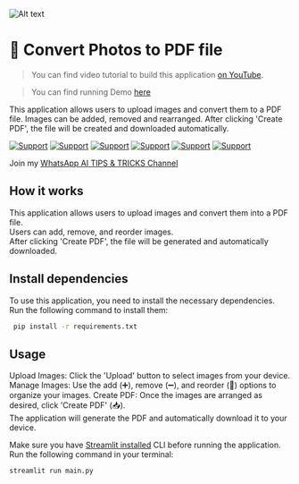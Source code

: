 ![Alt text](https://i.imgur.com/RhRQLLN.jpg)

# 👀 Convert Photos to PDF file

> You can find video tutorial to build this application [on YouTube](https://youtu.be/nn25oTz8zxE).

> You can find running Demo [here](https://sagi-images-to-pdf.streamlit.app/)

This application allows users to upload images and convert them to a PDF file.
Images can be added, removed and rearranged.
After clicking 'Create PDF', the file will be created and downloaded automatically.

[![Support](https://img.shields.io/badge/linktree-white?style=for-the-badge&logo=linktree&logoColor=43E55E)](https://linktr.ee/sagib?lt_utm_source=lt_share_link#373198503)
[![Support](https://img.shields.io/badge/Buy_Me_A_Coffee-white?style=for-the-badge&logo=buymeacoffee&logoColor=FFDD00)](https://buymeacoffee.com/sagibar)
[![Support](https://img.shields.io/badge/linkedin-white?style=for-the-badge&logo=linkedin&logoColor=0A66C2)](https://www.linkedin.com/in/sagi-bar-on)
[![Support](https://img.shields.io/badge/whatsapp-white?style=for-the-badge&logo=whatsapp&logoColor=25D366)](https://api.whatsapp.com/send?phone=972549995050)
[![Support](https://img.shields.io/badge/facebook-white?style=for-the-badge&logo=facebook&logoColor=0866FF)](https://www.facebook.com/sagi.baron)
[![Support](https://img.shields.io/badge/email_me-white?style=for-the-badge&logo=gmail&logoColor=EA4335)](mailto:sagi.baron76@gmail.com)

Join my [WhatsApp AI TIPS & TRICKS Channel](https://whatsapp.com/channel/0029Vaj33VkEawds11JP9o1c)

## How it works

This application allows users to upload images and convert them into a PDF file.  
Users can add, remove, and reorder images.  
After clicking 'Create PDF', the file will be generated and automatically downloaded.

## Install dependencies

To use this application, you need to install the necessary dependencies.  
Run the following command to install them:

```sh
 pip install -r requirements.txt
```

## Usage

Upload Images: Click the 'Upload' button to select images from your device.
Manage Images: Use the add (➕), remove (➖), and reorder (🔄) options to organize your images.
Create PDF: Once the images are arranged as desired, click 'Create PDF' (📥).  
The application will generate the PDF and automatically download it to your device.

Make sure you have [Streamlit installed](https://docs.streamlit.io/) CLI before running the application.  
Run the following command in your terminal:

```
streamlit run main.py
```
